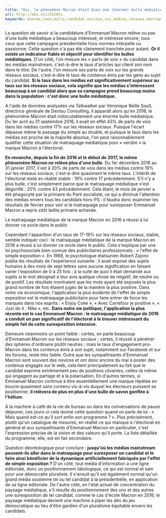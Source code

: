 ```yaml
---
title: "Oui, le phénomène Macron était bien une (énorme) bulle médiatique"
url: http://ebx.sh/2lGI8ts
keywords: énorme,taux,bulle,candidat,sociaux,oui,médias,réseaux,matraquage,2016,médiatique,phénomène,macron
---
```

La question de savoir si la candidature d'Emmanuel Macron relève ou pas d'une bulle médiatique a beaucoup intéressé, et intéresse encore, tous ceux que cette campagne présidentielle hors-normes interpelle ou passionne. Cette question n'a pas été clairement tranchée pour autant. **Or il existe un indicateur fiable et objectif pour identifier les bulles médiatiques**. D'un côté, l'on mesure les « parts de voix » du candidat dans les médias mainstream, c'est-à-dire le taux d'articles qui citent son nom dans le titre. De l'autre, l'on mesure ses parts de voix sur les grands réseaux sociaux, c'est-à-dire le taux de contenus émis par les gens au sujet du candidat. **Si le taux dans les médias est significativement supérieur au taux sur les réseaux sociaux, cela signifie que les médias s'intéressent beaucoup à un candidat alors que sa campagne prend beaucoup moins dans la population : c'est donc une bulle médiatique.**

A l'aide de données analysées via Talkwalker par Véronique Reille Soult, directrice générale de Dentsu Consulting, il apparaît alors qu'en 2016, le phénomène Macron était indiscutablement une énorme bulle médiatique. Du 1er avril au 31 septembre 2016, il avait en effet 43% de parts de voix dans les médias contre 17% sur les réseaux sociaux. Puisque l'écart dépasse même le passage du simple au double, et puisque le taux dans les médias est proche de la majorité absolue, l'on peut raisonnablement qualifier cette situation de matraquage médiatique pour « vendre » la marque Macron à l'électorat.

**En revanche, depuis la fin de 2016 et le début de 2017, le même phénomène Macron ne relève plus d'une bulle**. Du 1er décembre 2016 au 31 janvier 2017, il est à 20% de parts de voix dans les médias contre 19% sur les réseaux sociaux, c'est-à-dire quasiment le même taux. L'intérêt de l'électorat reste en réalité stable : 19% contre 17 précédemment. S'il n'y a plus bulle, c'est simplement parce que le matraquage médiatique s'est dégonflé : 20% contre 43 précédemment. Cela étant, le mois de janvier a été phagocyté par la primaire du Parti socialiste, ce qui a diminué l'attention des médias envers tous les candidats hors-PS : il faudra donc examiner les résultats de février pour voir si le matraquage pour surexposer Emmanuel Macron a repris sitôt ladite primaire achevée.

Le matraquage médiatique de la marque Macron en 2016 a réussi à lui donner ce socle dans le public

Cependant l'apparition d'un taux de 17-19% sur les réseaux sociaux, stable, semble indiquer ceci : le matraquage médiatique de la marque Macron en 2016 a réussi à lui donner ce socle dans le public. Cela s'explique par une loi psychosociale bien connue des publicitaires professionnels : « l'effet de simple exposition ». En 1968, le psychologue étatsunien Robert Zajonc publia les résultats de l'expérience suivante : il avait exposé des sujets humains à des mots de sept lettres sans aucune signification en faisant varier l'exposition de 0 à 25 fois ; à la suite de quoi il était demandé aux sujets si le mot désignait à leur avis quelque chose de négatif, de neutre ou de positif. Les résultats montraient que les mots ayant été exposés le plus grand nombre de fois étaient jugés de la manière la plus positive. Dans notre vie économique, l'application la plus évidente de l'effet de simple exposition est le matraquage publicitaire pour faire entrer de force les marques dans nos esprits : « Enjoy Coke », « Avec Carrefour je positive », « Just do it : Nike », etc. **Dans notre vie politique, l'application la plus récente est le cas Emmanuel Macron : le matraquage médiatique de 2016 a conduit un pan significatif de l'électorat à le trouver intéressant du simple fait de cette surexposition intensive.**

Demeure néanmoins un point faible : certes, on parle beaucoup d'Emmanuel Macron sur les réseaux sociaux ; certes, il réussit à pénétrer des sphères d'ordinaire plutôt neutres ; mais le taux d'engagement pro-Macron dans les contenus émis à son sujet, notamment sur Facebook et sur les forums, reste très faible. Outre que les sympathisants d'Emmanuel Macron sont souvent des novices et ont donc encore du mal à poster des contenus engagés sur le web, cela tient principalement au fait que le candidat exprime extrêmement peu de positions clivantes, celles-là même qui engagent au partage et à la polarisation. En d'autres termes, si Emmanuel Macron continue à être essentiellement une marque répétée en boucle quasiment sans contenu vis-à-vis duquel les électeurs puissent se positionner, **il relèvera de plus en plus d'une bulle de savon gonflée à l'hélium.**

À la machine à café de la vie de bureau ou dans les conversations de pause déjeuner, ces jours-ci cela donne cette question quand on parle de lui : « Mais quand est-ce qu'il sort enfin son programme ? ». Plus précisément, plutôt qu'un catalogue de mesures, en réalité ce qui manque à l'électorat en général et aux sympathisants d'Emmanuel Macron en particulier, c'est l'expression précise de la vision et des valeurs qu'il porte. La liste détaillée du programme, elle, est en fait secondaire.

Question déontologique pour conclure : **jusqu'où les médias mainstream peuvent-ils aller dans le matraquage pour surexposer un candidat et le faire ainsi bénéficier de la dynamique artificiellement fabriquée par l'effet de simple exposition ?** D'un côté, tout média d'information a une ligne éditoriale, donc un positionnement idéologique, ce qui est normal et sain pour une démocratie pluraliste. Il s'ensuit qu'il est également normal qu'un grand média soutienne tel ou tel candidat à la présidentielle, en application de sa ligne éditoriale. De l'autre côté, en l'état actuel de concentration du paysage médiatique, s'il résulte du positionnement des uns et des autres une surexposition de tel candidat, comme le cas d'école Macron en 2016, le paysage médiatique devient une machine à piper les dés du jeu démocratique au lieu d'être gardien d'un pluralisme équitable envers les candidats.
